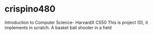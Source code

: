 # crispino480
Introduction to Computer Science- HarvardX CS50
This is project (0), it implements  in scratch.
A basket ball shooter in a field
